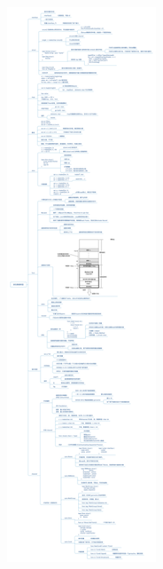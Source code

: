 <p align="center">
  <a href="../asset/go-概览-数据结构-派生数据类型.jpg">
    <img height="1000" src="../asset/go-概览-数据结构-派生数据类型.jpg">
  </a>
</p>
